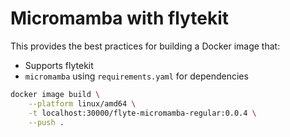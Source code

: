 # Micromamba with flytekit

This provides the best practices for building a Docker image that:

- Supports flytekit
- `micromamba` using `requirements.yaml` for dependencies

```bash
docker image build \
    --platform linux/amd64 \
    -t localhost:30000/flyte-micromamba-regular:0.0.4 \
    --push .
```
